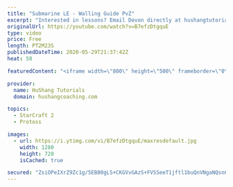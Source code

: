 ```yaml
---
title: "Submarine LE - Walling Guide PvZ"
excerpt: "Interested in lessons? Email Devon directly at hushangtutorials@outlook.com ------------------------------------------------------------------------------------------------------- Want to support HuShang Tutorials directly? Patreon is a website where you can contribute a monthly donation that will help"
originalUrl: https://youtube.com/watch?v=B7efzDtgquE
type: video
price: Free
length: PT2M23S
publishedDateTime: 2020-05-29T21:37:42Z
heat: 50

featuredContent: "<iframe width=\"800\" height=\"500\" frameborder=\"0\" src=\"https://www.youtube.com/embed/B7efzDtgquE\" allow=\"accelerometer; autoplay; encrypted-media; gyroscope; picture-in-picture\" allowfullscreen></iframe>"

provider:
  name: HuShang Tutorials
  domain: hushangcoaching.com

topics:
  - StarCraft 2
  - Protoss

images:
  - url: https://i.ytimg.com/vi/B7efzDtgquE/maxresdefault.jpg
    width: 1280
    height: 720
    isCached: true

secured: "ZsiOPeIXrZ9Zc1g/5EB80gLS+CKGVvGAzS+FVSSeeT1jftl1buQnVNgaNQsn6lGJLfOpt31NU2+F6WgvxxfBxQtbGFG80onZEyqttAIhDehgjtZCCJTH4pIQm8bjKCqNiPAZeIZ3SwApIkQFZ5YpbGfXpnwZGFtpS7g7CNFBwhaZvboWeHo0fhSh79OL8BxjkN3wZx8hSqRl37aNSsplp3J8UIXxikOpRxU7E70ITD+F5me63ss2S2zJHpA34Dj9gNt7FQGWq23xXQJSwXawM4ek+BrLxma2QZNiPdR8CASP3UVRpejk3K9rmUZQ2i6uLPIyHaP48wD+g/5+kabPtK1pXd7wkbhjKk4D9hMhwexBk1bj6/k74iDlrkNHUF3BiOdzhFCY/fH4k931Os0FzT58fomWNfAejzK3XCMut6E=;DY/oLXHeO/z8l63TbUvOeQ=="
---
```


